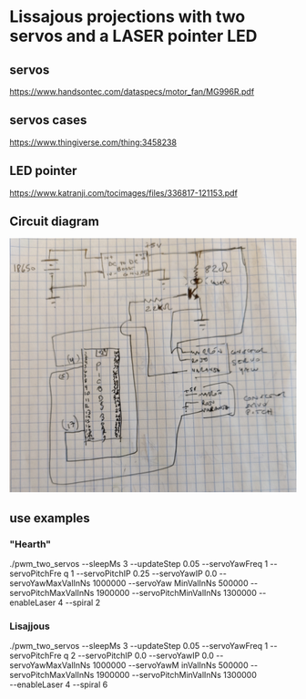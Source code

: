 # Lissajous projections with two servos and a LASER pointer LED

## servos
https://www.handsontec.com/dataspecs/motor_fan/MG996R.pdf

## servos cases
https://www.thingiverse.com/thing:3458238

## LED pointer
https://www.katranji.com/tocimages/files/336817-121153.pdf

## Circuit diagram
![Circuit diagram](doc/circuit_diagram.jpg)

## use examples
### "Hearth" 
./pwm_two_servos --sleepMs 3 --updateStep 0.05 --servoYawFreq 1 --servoPitchFre
q 1 --servoPitchIP 0.25 --servoYawIP 0.0 --servoYawMaxValInNs 1000000 --servoYaw
MinValInNs 500000 --servoPitchMaxValInNs 1900000 --servoPitchMinValInNs 1300000 
   --enableLaser 4 --spiral 2

### Lisajjous
./pwm_two_servos --sleepMs 3 --updateStep 0.05 --servoYawFreq 1 --servoPitchFre
q 2 --servoPitchIP 0.0 --servoYawIP 0.0 --servoYawMaxValInNs 1000000 --servoYawM
inValInNs 500000 --servoPitchMaxValInNs 1900000 --servoPitchMinValInNs 1300000  
  --enableLaser 4 --spiral 6

